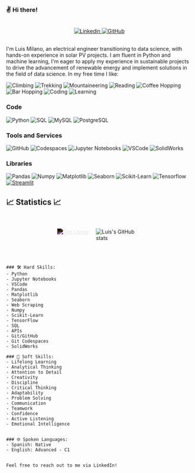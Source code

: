 ### ✌️ Hi there!
<br>
<div style="text-align: center;" target="_blank">
    <a href="https://www.linkedin.com/in/luiscmilano/">
        <img src="https://img.shields.io/badge/Luis_Milano-blue?style=social-square&logo=Linkedin&logoColor=white" alt="Linkedin">
    </a>

   <a href="https://github.com/luiscmilano" target="_blank">
        <img src="https://img.shields.io/github/followers/luiscmilano?label=luiscmilano&style=social" alt="GitHub">
    </a>
</div>
<br>

I'm Luis Milano, an electrical engineer transitioning to data science, with hands-on experience in solar PV projects. I am fluent in Python and machine learning, I'm eager to apply my experience in sustainable projects to drive the advancement of renewable energy and implement solutions in the field of data science. In my free time I like:
>
![Climbing](https://img.shields.io/badge/Climbing-%U0001F9D7-green?color=4CAF50)
![Trekking](https://img.shields.io/badge/Trekking-%F0%9F%8C%B6-green?color=4CAF50)
![Mountaineering](https://img.shields.io/badge/Mountaineering-%F0%9F%8C%B0-green?color=4CAF50)
![Reading](https://img.shields.io/badge/Reading-%F0%9F%93%9A-a6a6f8)
![Coffee Hopping](https://img.shields.io/badge/Coffee_Hopping-%E2%98%95-lightpurple?color=713dad)
![Bar Hopping](https://img.shields.io/badge/Bar_Hopping-%F0%9F%8D%BB-lightpurple?color=a6a6f8)
![Coding](https://img.shields.io/badge/Coding-%F0%9F%92%BB-lightpurple?color=a6a6f8)
![Learning](https://img.shields.io/badge/Learning-%F0%9F%8E%93-lightpurple?color=713dad)

### Code
![Python](https://img.shields.io/badge/Python-informational?style=flat&logo=python&logoColor=f7db5d&color=326998)
![SQL](https://img.shields.io/badge/SQL-informational?style=flat&logo=sql&logoColor=white&color=4caf50)
![MySQL](https://img.shields.io/badge/MySql-informational?style=flat&logo=mysql&logoColor=white&color=00758f)
![PostgreSQL](https://img.shields.io/badge/PostgreSQL-informational?style=flat&logo=postgresql&logoColor=white&color=6aa6f8)

### Tools and Services
![GitHub](https://img.shields.io/badge/GitHub-informational?style=flat&logo=github&logoColor=white&color=010409)
![Codespaces](https://img.shields.io/badge/Codespaces-informational?style=flat&logo=github&logoColor=white&color=010409)
![Jupyter Notebooks](https://img.shields.io/badge/Jupyter_Notebooks-informational?style=flat&logo=anaconda&logoColor=white&color=f37726)
![VSCode](https://img.shields.io/badge/VSCode-informational?style=flat&logo=visual-studio&logoColor=white&color=47a8ee)
![SolidWorks](https://img.shields.io/badge/SolidWorks-informational?style=flat&logo=solidworks&logoColor=white&color=blue)


### Libraries
![Pandas](https://img.shields.io/badge/Data_Manipulation-Pandas-informational?style=flat&logo=pandas&color=326998)
![Numpy](https://img.shields.io/badge/Data_Manipulation-Numpy-informational?style=flat&logo=numpy&logoColor=white&color=326998)
![Matplotlib](https://img.shields.io/badge/Data_Visualization-Matplotlib-informational?style=flat&logo=python&logoColor=f7db5d&color=326998)
![Seaborn](https://img.shields.io/badge/Data_Visualization-Seaborn-informational?style=flat&logo=python&logoColor=f7db5d&color=326998)
![Scikit-Learn](https://img.shields.io/badge/ML-Scikit-informational?style=flat&logo=scikit-learn&color=326998)
![Tensorflow](https://img.shields.io/badge/ML-Tensorflow-informational?style=flat&logo=tensorflow&color=326998)
[![Streamlit](https://img.shields.io/badge/Streamlit-%F0%9F%90%A7-blue?color=ff6b6b)](https://www.streamlit.io/)

## 📈 Statistics 📈
<br>
<br>
<div style="display: flex; flex-direction: column; align-items: center;">
    <div style="display: flex; flex-direction: row; justify-content: center;">
        <a href="https://github.com/anuraghazra/github-readme-stats" style="max-width: 50%; margin-right: 10px;">
            <img src="https://github-readme-stats.vercel.app/api/top-langs/?username=luiscmilano" alt="Top Langs" style="max-width: 100%; filter: invert(1);">
        </a>
        <img src="https://github-readme-stats.vercel.app/api?username=luiscmilano&show_icons=true&theme=algolia" alt="Luis's GitHub stats" style="max-width: 50%; margin-left: 10px;">
    </div>
</div>
<br>
<br>

```

### 🛠️ Hard Skills:
- Python
- Jupyter Notebooks
- VSCode
- Pandas
- Matplotlib
- Seaborn
- Web Scraping
- Numpy
- Scikit-Learn
- TensorFlow
- SQL
- APIs
- Git/GitHub
- Git Codespaces
- SolidWorks

### 🧠 Soft Skills:
- Lifelong Learning
- Analytical Thinking
- Attention to Detail
- Creativity
- Discipline
- Critical Thinking
- Adaptability
- Problem Solving
- Communication
- Teamwork
- Confidence
- Active Listening
- Emotional Intelligence


### 🌐 Spoken Languages:
- Spanish: Native
- English: Advanced - C1


Feel free to reach out to me via LinkedIn!

```


<!--
**luiscmilano/luiscmilano** is a ✨ _special_ ✨ repository because its `README.md` (this file) appears on your GitHub profile.

Here are some ideas to get you started:

- 🔭 I’m currently working on ...
- 🌱 I’m currently learning ...
- 👯 I’m looking to collaborate on ...
- 🤔 I’m looking for help with ...
- 💬 Ask me about ...
- 📫 How to reach me: ...
- 😄 Pronouns: ...
- ⚡ Fun fact: ...
-->

